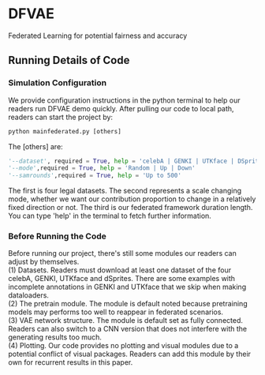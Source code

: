 # DFVAE
 Federated Learning for potential fairness and accuracy
## Running Details of Code
### Simulation Configuration
We provide configuration instructions in the python terminal to help our readers run DFVAE demo quickly.
After pulling our code to local path, readers can start the project by:  
```python
python mainfederated.py [others]
```
The [others] are:
```python
'--dataset', required = True, help = 'celebA | GENKI | UTKface | DSprites'
'--mode',required = True, help = 'Random | Up | Down'
'--samrounds',required = True, help = 'Up to 500'
```

The first is four legal datasets. The second represents a scale changing mode, whether we want our contribution proportion to change in a relatively fixed direction or not. The third is our federated framework duration length. You can type 'help' in the terminal to fetch further information.
### Before Running the Code
Before running our project, there's still some modules our readers can adjust by themselves.  
(1) Datasets. Readers must download at least one dataset of the four celebA, GENKI, UTKface and dSprites. There are some examples with incomplete annotations in GENKI and UTKface that we skip when making dataloaders.  
(2) The pretrain module. The module is default noted because pretraining models may performs too well to reappear in federated scenarios.   
(3) VAE network structure. The module is default set as fully connected. Readers can also switch to a CNN version that does not interfere with the generating results too much.  
(4) Plotting. Our code provides no plotting and visual modules due to a potential conflict of visual packages. Readers can add this module by their own for recurrent results in this paper.  
